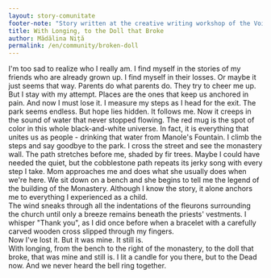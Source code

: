 ```yaml
---
layout: story-comunitate
footer-note: "Story written at the creative writing workshop of the Voice Your Place Summer School: Curtea de Argeș."
title: With Longing, to the Doll that Broke
author: Mădălina Niță
permalink: /en/community/broken-doll
---
```


I'm too sad to realize who I really am. I find myself in the stories of my friends who are already grown up. I find myself in their losses. Or maybe it just seems that way. Parents do what parents do. They try to cheer me up. <br>
But I stay with my attempt. Places are the ones that keep us anchored in pain. And now I must lose it. I measure my steps as I head for the exit. The park seems endless. But hope lies hidden. It follows me. Now it creeps in the sound of water that never stopped flowing. The red mug is the spot of color in this whole black-and-white universe. In fact, it is everything that unites us as people - drinking that water from Manole's Fountain. I climb the steps and say goodbye to the park. I cross the street and see the monastery wall. The path stretches before me, shaded by fir trees. Maybe I could have needed the quiet, but the cobblestone path repeats its jerky song with every step I take. Mom approaches me and does what she usually does when we're here. We sit down on a bench and she begins to tell me the legend of the building of the Monastery. Although I know the story, it alone anchors me to everything I experienced as a child. <br>
The wind sneaks through all the indentations of the fleurons surrounding the church until only a breeze remains beneath the priests' vestments. I whisper "Thank you", as I did once before when a bracelet with a carefully carved wooden cross slipped through my fingers. <br>
Now I've lost it. But it was mine. It still is. <br>
With longing, from the bench to the right of the monastery, to the doll that broke, that was mine and still is. I lit a candle for you there, but to the Dead now. And we never heard the bell ring together.
